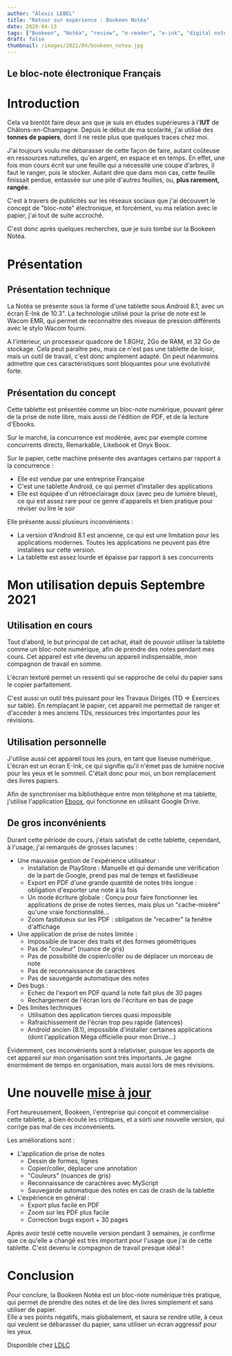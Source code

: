 ```yaml
---
author: "Alexis LEBEL"
title: "Retour sur expérience : Bookeen Notéa"
date: 2020-04-13
tags: ["Bookeen", "Notéa", "review", "e-reader", "e-ink", "digital notebook"]
draft: false
thumbnail: /images/2022/04/bookeen_notea.jpg
---
```


Le bloc-note électronique Français 
---

# Introduction

Cela va bientôt faire deux ans que je suis en études supérieures à l'**IUT** de Châlons-en-Champagne. Depuis le début de ma scolarité, j'ai utilisé des **tonnes de papiers**, dont il ne reste plus que quelques traces chez moi. 

J'ai toujours voulu me débarasser de cette façon de faire, autant coûteuse en ressources naturelles, qu'en argent, en espace et en temps. En effet, une fois mon cours écrit sur une feuille qui a nécessité une coupe d'arbres, il faut le ranger, puis le stocker. Autant dire que dans mon cas, cette feuille finissait perdue, entassée sur une pile d'autres feuilles, ou, **plus rarement, rangée**.

C'est à travers de publicités sur les réseaux sociaux que j'ai découvert le concept de "bloc-note" électronique, et forcément, vu ma relation avec le papier, j'ai tout de suite accroché.

C'est donc après quelques recherches, que je suis tombé sur la Bookeen Notéa.

# Présentation

## Présentation technique

La Notéa se présente sous la forme d'une tablette sous Android 8.1, avec un écran E-Ink de 10.3". La technologie utilisé pour la prise de note est le Wacom EMR, qui permet de reconnaître des niveaux de pression différents avec le stylo Wacom fourni.

A l'intérieur, un processeur quadcore de 1.8GHz, 2Go de RAM, et 32 Go de stockage. Cela peut paraître peu, mais ce n'est pas une tablette de loisir, mais un outil de travail, c'est donc amplement adapté. On peut néanmoins admettre que ces caractéristiques sont bloquantes pour une évolutivité forte.

## Présentation du concept

Cette tablette est présentée comme un bloc-note numérique, pouvant gérer de la prise de note libre, mais aussi de l'édition de PDF, et de la lecture d'Ebooks.

Sur le marché, la concurrence est modérée, avec par exemple comme concurrents directs, Remarkable, Likebook et Onyx Boox.

Sur le papier, cette machine présente des avantages certains par rapport à la concurrence :

- Elle est vendue par une entreprise Française
- C'est une tablette Android, ce qui permet d'installer des applications
- Elle est équipée d'un rétroéclairage doux (avec peu de lumière bleue), ce qui est assez rare pour ce genre d'appareils et bien pratique pour réviser ou lire le soir

Elle présente aussi plusieurs inconvénients :

- La version d'Android 8.1 est ancienne, ce qui est une limitation pour les applications modernes. Toutes les applications ne peuvent pas être installées sur cette version.
- La tablette est assez lourde et épaisse par rapport à ses concurrents

# Mon utilisation depuis Septembre 2021

## Utilisation en cours

Tout d'abord, le but principal de cet achat, était de pouvoir utiliser la tablette comme un bloc-note numérique, afin de prendre des notes pendant mes cours. Cet appareil est vite devenu un appareil indispensable, mon compagnon de travail en somme. 

L'écran texturé permet un ressenti qui se rapproche de celui du papier sans le copier parfaitement.

C'est aussi un outil très puissant pour les Travaux Dirigés (TD => Exercices sur table). En remplaçant le papier, cet appareil me permettait de ranger et d'accéder à mes anciens TDs, ressources très importantes pour les révisions.

## Utilisation personnelle

J'utilise aussi cet appareil tous les jours, en tant que liseuse numérique. L'écran est un écran E-Ink, ce qui signifie qu'il n'émet pas de lumière nocive pour les yeux et le sommeil. C'était donc pour moi, un bon remplacement des livres papiers. 

Afin de synchroniser ma bibliothèque entre mon téléphone et ma tablette, j'utilise l'application [Eboox](https://eboox.ru/), qui fonctionne en utilisant Google Drive.

## De gros inconvénients

Durant cette période de cours, j'étais satisfait de cette tablette, cependant, à l'usage, j'ai remarqués de grosses lacunes :

- Une mauvaise gestion de l'expérience utilisateur :
    - Installation de PlayStore : Manuelle et qui demande une vérification de la part de Google, prend pas mal de temps et fastidieuse
    - Export en PDF d'une grande quantité de notes très longue : obligation d'exporter une note à la fois
    - Un mode écriture globale : Conçu pour faire fonctionner les applications de prise de notes tierces, mais plus un "cache-misère" qu'une vraie fonctionnalité...
    - Zoom fastidueux sur les PDF : obligation de "recadrer" la fenêtre d'affichage
- Une application de prise de notes limitée :
    - Impossible de tracer des traits et des formes géométriques
    - Pas de "couleur" (nuance de gris)
    - Pas de possibilité de copier/coller ou de déplacer un morceau de note
    - Pas de reconnaissance de caractères
    - Pas de sauvegarde automatique des notes
- Des bugs :
    - Echec de l'export en PDF quand la note fait plus de 30 pages
    - Rechargement de l'écran lors de l'écriture en bas de page
- Des limites techniques
    - Utilisation des application tierces quasi impossible
    - Rafraichissement de l'écran trop peu rapide (latences)
    - Android ancien (8.1), impossible d'installer certaines applications (dont l'application Méga officielle pour mon Drive...)

Évidemment, ces inconvénients sont à relativiser, puisque les apports de cet appareil sur mon organisation sont très importants. Je gagne énormément de temps en organisation, mais aussi lors de mes révisions.

# Une nouvelle [mise à jour](https://blog.bookeen.fr/2022/02/28/notea-mise-a-jour-3/)

Fort heureusement, Bookeen, l'entreprise qui conçoit et commercialise cette tablette, a bien écouté les critiques, et a sorti une nouvelle version, qui corrige pas mal de ces inconvénients.

Les améliorations sont :
- L'application de prise de notes
	- Dessin de formes, lignes
	- Copier/coller, déplacer une annotation
	- "Couleurs" (nuances de gris)
	- Reconnaissance de caractères avec MyScript
	- Sauvegarde automatique des notes en cas de crash de la tablette
- L'expérience en général :
	- Export plus facile en PDF
	- Zoom sur les PDF plus facile
	- Correction bugs export + 30 pages

Après avoir testé cette nouvelle version pendant 3 semaines, je confirme que ce qu'elle a changé est très important pour l'usage que j'ai de cette tablette. C'est devenu le compagnon de travail presque idéal !

# Conclusion

Pour conclure, la Bookeen Notéa est un bloc-note numérique très pratique, qui permet de prendre des notes et de lire des livres simplement et sans utiliser de papier. \
Elle a ses points négatifs, mais globalement, et saura se rendre utile, à ceux qui veulent se débarasser du papier, sans utiliser un écran aggressif pour les yeux.

Disponible chez [LDLC](https://www.ldlc.com/fiche/PB00463513.html)
